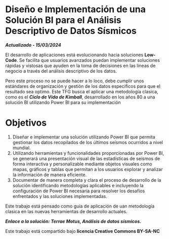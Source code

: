 # Diseño e Implementación de una Solución BI para el Análisis Descriptivo de Datos Sísmicos

***Actualizado - 15/03/2024***


 El desarrollo de aplicaciones está evolucionando hacia soluciones **Low-Code**. Se facilita que usuarios avanzados puedan implementar soluciones rápidas y vistosas que ayuden en la toma de decisiones en las lineas de negocio a través del análisis descriptivo de los datos.

Pero este proceso no se puede hacer a lo loco, debe cumplir unos estándares de organización y gestión de los datos especificos para que el resultado sea optimo. Este TFG busca el aplicar una metodología clasica, como es el ***Ciclo de Vida de Kimball***, desarrollado en los años 80 a una solución BI utilizando Power BI para su implementación


# Objetivos 
1) Diseñar e implementar una solución utilizando Power BI que permita gestionar los datos recopilados de los últimos seísmos ocurridos a nivel mundial.
2) Utilizando herramientas y funcionalidades proporcionadas por Power BI, se generará una presentación visual de las estadísticas de seísmos de forma interactiva y personalizable mediante objetos visuales como mapas, gráficos y tablas que permitan a los usuarios explorar y analizar la información de manera eficiente.				
3) Documentar de manera completa y clara el proceso de desarrollo de la solución identificando metodologías aplicables e incluyendo la configuración de Power BI necesaria para resolver los desafíos enfrentados y las soluciones implementadas.
			
 Este trabajo está pensado como guía de aplicación de uan metodología clasica en las nuevas herramientas de desarrollo actuales.

***Enlace a la solución: Terrae Motus, Análisis de datos sísmicos.***

Este trabajo está compartido bajo **licencia Creative Commons BY-SA-NC** 

